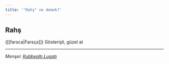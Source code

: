 ```yaml
---
title: '"Rahş" ne demek?'
---
```


## Rahş
([[farsca|Farsça]]) Gösterişli, güzel at

---
*Menşei: [Kubbealtı Lugatı](https://www.lugatim.com/s/Rahş)*